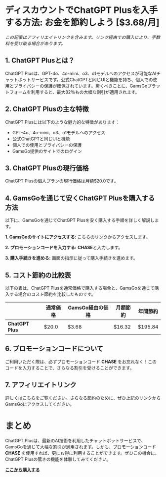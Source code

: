 # ディスカウントでChatGPT Plusを入手する方法: お金を節約しよう [$3.68/月]

*この記事はアフィリエイトリンクを含みます。リンク経由での購入により、手数料を受け取る場合があります。*

## 1. ChatGPT Plusとは？

ChatGPT Plusは、GPT-4o、4o-mini、o3、o1モデルへのアクセスが可能なAIチャットボットサービスです。公式ChatGPTと同じUIと機能を持ち、個人での使用とプライバシーの保護が確保されています。驚くべきことに、GamsGoプラットフォームを利用すると、最大82％もの大幅な割引が適用されます。

## 2. ChatGPT Plusの主な特徴

ChatGPT Plusには以下のような魅力的な特徴があります：
- GPT-4o、4o-mini、o3、o1モデルへのアクセス
- 公式ChatGPTと同じUIと機能
- 個人での使用とプライバシーの保護
- GamsGo提供のサイトでのログイン

## 3. ChatGPT Plusの現行価格

ChatGPT Plusの個人プランの現行価格は月額$20.0です。

## 4. GamsGoを通じて安くChatGPT Plusを購入する方法

以下に、GamsGoを通じてChatGPT Plusを安く購入する手順を詳しく解説します。

**1. GamsGoのサイトにアクセスする:** [こちら](https://www.gamsgo.com/partner/ykeX7B)のリンクからアクセスします。

**2. プロモーションコードを入力する:** **CHASE**と入力します。

**3. 購入手続きを進める:** 画面の指示に従って購入手続きを進めます。

## 5. コスト節約の比較表

以下の表は、ChatGPT Plusを通常価格で購入する場合と、GamsGoを通じて購入する場合のコスト節約を比較したものです。

|       | 通常価格 | GamsGo経由の価格 | 月額節約 | 年間節約 |
|-------|----------|-----------------|---------|----------|
| **ChatGPT Plus** | $20.0  | $3.68          | $16.32  | $195.84 |

## 6. プロモーションコードについて

ご利用いただく際は、必ずプロモーションコード **CHASE** をお忘れなく！このコードを入力することで、さらなる割引を受けることができます。

## 7. アフィリエイトリンク

詳しくは[こちら](https://www.gamsgo.com/partner/ykeX7B)をご覧ください。さらなる節約のために、ぜひ上記のリンクからGamsGoにアクセスしてください。

# まとめ

ChatGPT Plusは、最新のAI技術を利用したチャットボットサービスで、GamsGoを通じて大幅な割引が適用されます。しかも、プロモーションコード **CHASE** を使用すれば、更にお得に利用することができます。ぜひこの機会に、ChatGPT Plusの驚きの機能を体験してみてください。

[**ここから購入する**](https://www.gamsgo.com/partner/ykeX7B)